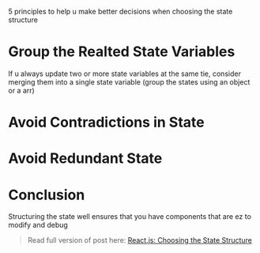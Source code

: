 5 principles to help u  make better decisions when choosing the state structure
# Group the Realted State Variables
If u always update two or more state variables at the same tie, consider merging them into a single state variable (group the states using an object or a arr)

# Avoid Contradictions in State
# Avoid Redundant State

# Conclusion 
Structuring the state well ensures that you have components that are ez to modify and debug

> Read full version of post here: [React.js: Choosing the State Structure](https://dev.to/sonaykara/reactjs-choosing-the-state-structure-5gnp)